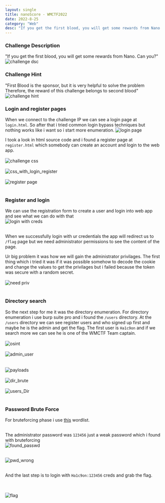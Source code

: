 ```yaml
---
layout: single
title: nanoScore - WMCTF2022
date: 2022-8-25
category: "Web"
desc: "If you get the first blood, you will get some rewards from Nano. Can you?"
---
```


### Challenge Description
"If you get the first blood, you will get some rewards from Nano. Can you?" <br>
![challenge dsc](https://user-images.githubusercontent.com/45040001/186703630-fed38c87-d18b-4c61-8a9e-b92abae72653.png)<br>

### Challenge Hint
"First Blood is the sponsor, but it is very helpful to solve the problem Therefore, the reward of this challenge belongs to second blood" <br>
![challenge hint](https://user-images.githubusercontent.com/45040001/186704114-7f942670-8560-4991-a986-1721358bdd3f.png)<br>


### Login and register pages
When we connect to the challenge IP we can see a login page at `login.html`. So after that i tried common login bypass techniques but nothing works like i want so i start more enumeration.
![login page](https://user-images.githubusercontent.com/45040001/186704685-d9d6cb74-e68d-48f3-8f79-87a7e0012d03.png)<br>

I took a look in html source code and i found a register page at `register.html` which somebody can create an account and login to the web app. <br><br>
![challenge css](https://user-images.githubusercontent.com/45040001/186705677-7563dce6-eb72-46e1-9995-f18fc606beb6.png) <br><br>
![css_with_login_register](https://user-images.githubusercontent.com/45040001/186705693-cc826f2a-e000-4dfe-9b39-931157ab1483.png) <br><br>
![register page](https://user-images.githubusercontent.com/45040001/186706183-b8f43a58-9790-45ad-9297-7e45b4c0b989.png)<br><br>

### Register and login
We can use the registration form to create a user and login into web app and see what we can do with that<br>
![login with creds](https://user-images.githubusercontent.com/45040001/186713903-61777eca-8555-4b53-8592-aea2c25ac56b.png)<br><br>

When we successfully login with ur credentials the app will redirect us to `/flag` page but we need administrator permissions to see the content of the page.
 
Ur big problem it was how we will gain the administrator privilages. The first thing which i tried it was if it was possible somehow to decode the cookie and change the values to get the privilages but i failed because the token was secure with a random secret.<br><br>
![need priv](https://user-images.githubusercontent.com/45040001/186714081-9e58a812-e615-4619-9e40-3abdf64d0a4f.png)<br><br>

### Directory search
So the next step for me it was the directory enumeration. For directory enumeration i use burp suite pro and i found the `/users` directory.
At the `/users` directory we can see register users and who signed up first and maybe he is the admin and get the flag.
The first user is `Ha1c9on` and if we search more we can see he is one of the WMCTF Team captain.<br><br>
![osint](https://user-images.githubusercontent.com/45040001/186723644-abe8a957-b215-406c-beb9-1542ecb9f4ff.png)<br><br>
![admin_user](https://user-images.githubusercontent.com/45040001/186720146-dffbb7d6-8142-403b-8f9f-d388f2c83ca1.png) <br><br>
<br>
![payloads](https://user-images.githubusercontent.com/45040001/186724027-b8aeb28c-0df7-4fce-908e-8caed594a4c2.png)<br><br>
![dir_brute](https://user-images.githubusercontent.com/45040001/186724043-4825c3fd-8ffe-41bb-935e-6a7900db0682.png)<br><br>
![users_Dir](https://user-images.githubusercontent.com/45040001/186724391-a2bded91-63ff-430f-98f4-4079f5d4c243.png)<br><br>


### Password Brute Force
For bruteforcing phase i use [this](https://github.com/danielmiessler/SecLists/blob/master/Passwords/Common-Credentials/10-million-password-list-top-1000000.txt) wordlist. <br>
<br>

The administrator password was `123456` just a weak password which i found with bruteforcing <br>
![found_passwd](https://user-images.githubusercontent.com/45040001/186725237-db073de2-98ce-44ec-8eb9-5e3ee8a5be2a.png)<br><br>

![pwd_wrong](https://user-images.githubusercontent.com/45040001/186725242-2b8e8747-69fe-4554-983c-9dc8bc290e49.png)<br><br>

And the last step is to login with `Ha1c9on:123456` creds and grab the flag.<br><br><br>

![flag](https://user-images.githubusercontent.com/45040001/186725259-68c28ae3-1a82-4e53-b309-db3a049fdad5.png)<br><br>
